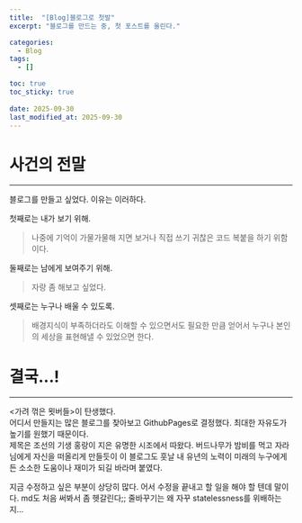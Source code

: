 ```yaml
---
title:  "[Blog]블로그로 첫발"
excerpt: "블로그를 만드는 중, 첫 포스트를 올린다."

categories:
  - Blog
tags:
  - []

toc: true
toc_sticky: true
 
date: 2025-09-30
last_modified_at: 2025-09-30
---
```


# 사건의 전말
- - -
블로그를 만들고 싶었다. 이유는 이러하다.

첫째로는 내가 보기 위해.
>나중에 기억이 가물가물해 지면 보거나 직접 쓰기 귀찮은 코드 복붙을 하기 위함이다.

둘째로는 남에게 보여주기 위해. 
>자랑 좀 해보고 싶었다.

셋째로는 누구나 배울 수 있도록.
>배경지식이 부족하더라도 이해할 수 있으면서도 필요한 만큼 얻어서 누구나 본인의 세상을 표현해낼 수 있었으면 한다.
  
# 결국...!
- - -
&lt;가려 꺾은 묏버들&gt;이 탄생했다.  
어디서 만들지는 많은 블로그를 찾아보고 GithubPages로 결정했다. 최대한 자유도가 높기를 원했기 때문이다.  
제목은 조선의 기생 홍랑이 지은 유명한 시조에서 따왔다.  버드나무가 밤비를 먹고 자라 님에게 자신을 떠올리게 만들듯이 이 블로그도 훗날 내 유년의 노력이 미래의 누구에게든 소소한 도움이나 재미가 되길 바라며 붙였다.  
  
지금 수정하고 싶은 부분이 상당히 많다. 어서 수정을 끝내고 할 일을 해야 할 텐데 말이다.
md도 처음 써봐서 좀 헷갈린다;; 줄바꾸기는 왜 자꾸 statelessness를 위배하는지...